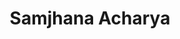 ---
layout: profile
title: Samjhana Acharya
job_title: Digital Repository Assistant
author_name: Samjhana
image: https://www.lib.iastate.edu/files/styles/image_block/public/images/2023-10/Ghimire%20Acharya_Samjhana.png?itok=tR2IUFny
alt: portrait of Samjhana Acharya
bio: Samjhana works with Iowa State's faculty, staff, and students to deposit their publications into the ISU Digital Repository.
projects: 
---